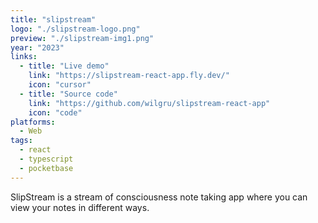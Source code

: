 ```yaml
---
title: "slipstream"
logo: "./slipstream-logo.png"
preview: "./slipstream-img1.png"
year: "2023"
links:
  - title: "Live demo"
    link: "https://slipstream-react-app.fly.dev/"
    icon: "cursor"
  - title: "Source code"
    link: "https://github.com/wilgru/slipstream-react-app"
    icon: "code"
platforms:
  - Web
tags:
  - react
  - typescript
  - pocketbase
---
```


SlipStream is a stream of consciousness note taking app where you can view your notes in different ways.
